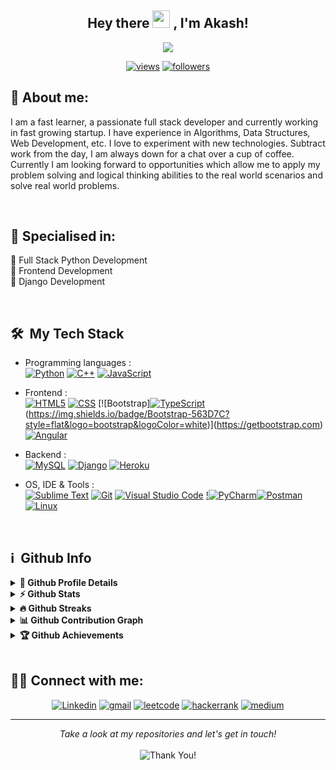 <h2 align="center">
  Hey there <img src="https://media.giphy.com/media/hvRJCLFzcasrR4ia7z/giphy.gif" width="28"> , I'm Akash!
   
</h2>

<p align="center">
  <img src="https://readme-typing-svg.herokuapp.com/?lines=Passionate%20Coder;Self%20taught%20Software%20Developer&center=true&width=500&height=50">
</p>


<p align="center">
  <a href="https://www.youtube.com/c/DevProTips?sub_confirmation=1">
    <a href="#">
    <img alt="views" title="Github views" src="https://komarev.com/ghpvc/?username=akash0201&style=flat-square&color=d43182"/></a>
  <a href="https://github.com/akash0201">
    <img alt="followers" title="Follow me on Github" src="https://img.shields.io/github/followers/akash0201?color=236ad3&labelColor=1155ba&style=for-the-badge&logo=github&label=Follow"/></a>
    </p>


## 👨 About me:
<p>
  I am a fast learner, a passionate full stack developer and currently working in fast growing startup. I have experience in Algorithms, Data Structures, Web Development, etc. I love to experiment with new technologies. Subtract work from the day, I am always down for a chat over a cup of coffee.<br>
Currently I am looking forward to opportunities which allow me to apply my problem solving and logical thinking abilities to the real world scenarios and solve real world problems.
</p><br>

<h2>🥇 Specialised in:</h2>
<p>🔸 Full Stack Python Development
  <br>🔸 Frontend Development
  <br>🔸 Django Development
<p>
<br>
<h2> 🛠 &nbsp;My Tech Stack</h2>

- Programming languages : <br />
  [![Python](https://img.shields.io/badge/Python-14354C?style=flat&logo=python&logoColor=white)](https://www.python.org) [![C++](https://img.shields.io/badge/C%2B%2B-00599C?style=for-the-badge&logo=c%2B%2B&logoColor=white)](https://www.cplusplus.com/) [![JavaScript](https://img.shields.io/badge/JavaScript-F7DF1E?style=flat&logo=javascript&logoColor=black)](https://developer.mozilla.org/en-US/docs/Web/JavaScript) 
  
- Frontend : <br />
  [![HTML5](https://img.shields.io/badge/HTML5-E34F26?style=flat&logo=html5&logoColor=white)](https://www.w3.org/html/)  [![CSS](https://img.shields.io/badge/CSS-blue?style=flat&logo=css3&logoColor=white)](https://www.w3.org/Style/CSS/Overview.en.html) [![Bootstrap][![TypeScript](https://img.shields.io/badge/TypeScript-007ACC?style=for-the-badge&logo=typescript&logoColor=white)](https://www.typescriptlang.org/)(https://img.shields.io/badge/Bootstrap-563D7C?style=flat&logo=bootstrap&logoColor=white)](https://getbootstrap.com) [![Angular](https://img.shields.io/badge/Angular-DD0031?style=for-the-badge&logo=angular&logoColor=white)](https://angular.io/)
  
- Backend : <br />
[![MySQL](https://img.shields.io/badge/MySQL-00000F?style=flat&logo=mysql&logoColor=white)](https://www.mysql.com/) [![Django](https://img.shields.io/badge/Django-0b4523?style=flat&logo=django&logoColor=white)](https://www.djangoproject.com/) [![Heroku](https://img.shields.io/badge/Heroku-430098?style=flat&logo=heroku&logoColor=white)](https://heroku.com) 
  
- OS, IDE & Tools : <br />
  [![Sublime Text](http://img.shields.io/badge/-Sublime%20Text-grey?style=flat&logo=sublime-text&logoColor=eb9009)](https://www.sublimetext.com/3) [![Git](https://img.shields.io/badge/Git-F05032?style=flat&logo=git&logoColor=white)](https://git-scm.com/) [![Visual Studio Code](https://img.shields.io/badge/Visual_Studio_Code-0078D4?style=for-the-badge&logo=visual%20studio%20code&logoColor=white)](https://code.visualstudio.com/) [!![PyCharm](https://img.shields.io/badge/pycharm-143?style=for-the-badge&logo=pycharm&logoColor=black&color=black&labelColor=green)](https://www.jetbrains.com/pycharm/)[![Postman](https://img.shields.io/badge/Postman-FF6C37?style=for-the-badge&logo=postman&logoColor=white)](https://www.postman.com/) [![Linux](	https://img.shields.io/badge/Linux-FCC624?style=for-the-badge&logo=linux&logoColor=black)](https://ubuntu.com/)
<br>


<h2>ℹ️ &nbsp;Github Info</h2>
<details>	
  <summary><b>🔎 Github Profile Details</b></summary>
<p align="center"><img height="180em" src="https://github-profile-summary-cards.vercel.app/api/cards/profile-details?username=akash0201&theme=github_dark" alt="akash0201" align = "center"/></p>
</details>
<details>	
  <summary><b>⚡ Github Stats</b></summary>
<p align="center"><img height="180em" src="https://github-readme-stats.vercel.app/api?username=akash0201&hide_border=true&count_private=true&show_icons=true&theme=radical" alt="akash0201" align = "center"/>
<img height="180em" src="https://github-readme-stats.vercel.app/api/top-langs?username=akash0201&show_icons=true&locale=en&layout=compact&hide_border=true&theme=radical" alt="akash0201" align = "center"/></p>
</details>
<details>
 <summary><b>🔥 Github Streaks</b></summary>
<p align="center"><img src="https://github-readme-streak-stats.herokuapp.com/?user=akash0201&theme=black-ice&hide_border=true&stroke=0000&background=0D1117&ring=e05397&fire=e05397&currStreakLabel=e05397" alt="akash0201" /></p>
</details>
<details>
<summary><b>📊 Github Contribution Graph</b></summary>
<p align="center"<a href="#"><img alt="Akash Mittal's Activity Graph" src="https://activity-graph.herokuapp.com/graph?username=akash0201&bg_color=0D1117&color=e05397&line=e05397&point=FFFFFF&hide_border=true&" /></a></p>
</details>
<details>   
 <summary><b>🏆 Github Achievements</b></summary>
<p align="center"> <a href="https://github.com/akash0201"><img src="https://github-profile-trophy.vercel.app/?username=akash0201&margin-w=5&theme=radical" alt="akash0201" /></a> </p>
</details>
<br>
 
 ## 🙋‍♂️ Connect with me:
<!-- Badges template - https://github.com/badges/shields -->
<p align="center">
  <a href="https://in.linkedin.com/in/akash-mittal-294a92181/"><img alt="Linkedin" title="Linkedin" src="https://img.shields.io/badge/-linkedin-%230077B5?style=for-the-badge&logo=linkedin&logoColor=white"/></a>
  <a href="mailto:kumarakash14887@gmail.com"><img alt="gmail" title="gmail" src="https://img.shields.io/badge/-gmail-f53c20?style=for-the-badge&logo=gmail&logoColor=white"/></a>
  <a href="https://leetcode.com/Akash_kumar16/"><img alt="leetcode" title="leetcode" src="https://img.shields.io/badge/LeetCode-000000?style=for-the-badge&logo=LeetCode&logoColor=#d16c06"/></a>
  <a href="https://www.hackerrank.com/any163"><img alt="hackerrank" title="hackerrank" src="https://img.shields.io/badge/-hackerrank-0ec950?style=for-the-badge&logo=hackerrank&logoColor=white"/></a>
  <a href="https://medium.com/@akashmittal-02"><img alt="medium" title="medium" src="https://img.shields.io/badge/Medium-12100E?style=for-the-badge&logo=medium&logoColor=white"/></a>
</p>

 <hr>
<p align="center">
    <i>Take a look at my repositories and let's get in touch!</i><br><br>
   <img alt="Thank You!" title="Thank You" src="https://img.shields.io/badge/Thank-You-ff69b4.svg"/>
</p>
